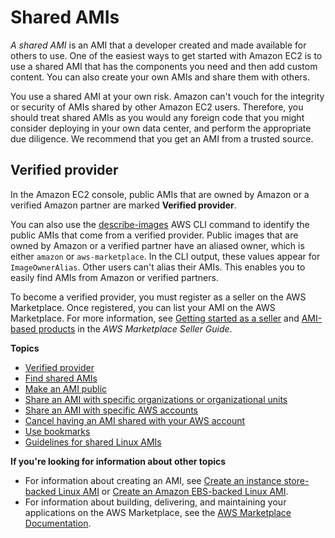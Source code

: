 # Shared AMIs<a name="sharing-amis"></a>

*A shared AMI* is an AMI that a developer created and made available for others to use\. One of the easiest ways to get started with Amazon EC2 is to use a shared AMI that has the components you need and then add custom content\. You can also create your own AMIs and share them with others\. 

You use a shared AMI at your own risk\. Amazon can't vouch for the integrity or security of AMIs shared by other Amazon EC2 users\. Therefore, you should treat shared AMIs as you would any foreign code that you might consider deploying in your own data center, and perform the appropriate due diligence\. We recommend that you get an AMI from a trusted source\.

## Verified provider<a name="verified-ami-provider"></a>

In the Amazon EC2 console, public AMIs that are owned by Amazon or a verified Amazon partner are marked **Verified provider**\.

You can also use the [describe\-images](https://docs.aws.amazon.com/cli/latest/reference/ec2/describe-images.html) AWS CLI command to identify the public AMIs that come from a verified provider\. Public images that are owned by Amazon or a verified partner have an aliased owner, which is either `amazon` or `aws-marketplace`\. In the CLI output, these values appear for `ImageOwnerAlias`\. Other users can't alias their AMIs\. This enables you to easily find AMIs from Amazon or verified partners\.

To become a verified provider, you must register as a seller on the AWS Marketplace\. Once registered, you can list your AMI on the AWS Marketplace\. For more information, see [Getting started as a seller](https://docs.aws.amazon.com/marketplace/latest/userguide/user-guide-for-sellers.html) and [AMI\-based products](https://docs.aws.amazon.com/marketplace/latest/userguide/ami-products.html) in the *AWS Marketplace Seller Guide*\.

**Topics**
+ [Verified provider](#verified-ami-provider)
+ [Find shared AMIs](usingsharedamis-finding.md)
+ [Make an AMI public](sharingamis-intro.md)
+ [Share an AMI with specific organizations or organizational units](share-amis-with-organizations-and-OUs.md)
+ [Share an AMI with specific AWS accounts](sharingamis-explicit.md)
+ [Cancel having an AMI shared with your AWS account](cancel-sharing-an-AMI.md)
+ [Use bookmarks](using-bookmarks.md)
+ [Guidelines for shared Linux AMIs](building-shared-amis.md)

**If you're looking for information about other topics**
+ For information about creating an AMI, see [Create an instance store\-backed Linux AMI](https://docs.aws.amazon.com/AWSEC2/latest/UserGuide/creating-an-ami-instance-store.html) or [Create an Amazon EBS\-backed Linux AMI](https://docs.aws.amazon.com/AWSEC2/latest/UserGuide/creating-an-ami-ebs.html)\.
+ For information about building, delivering, and maintaining your applications on the AWS Marketplace, see the [AWS Marketplace Documentation](https://docs.aws.amazon.com/marketplace/)\.